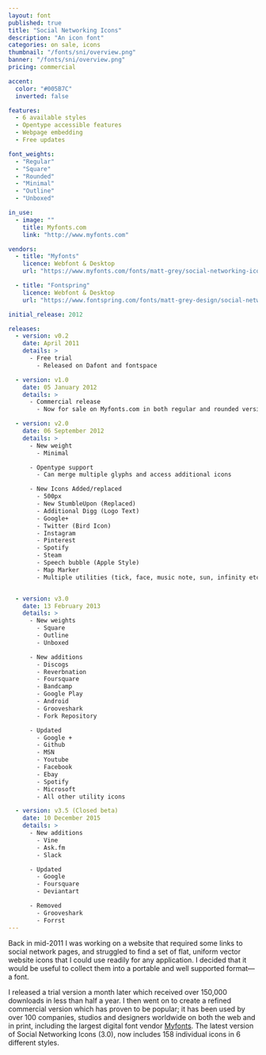 ```yaml
---
layout: font
published: true
title: "Social Networking Icons"
description: "An icon font"
categories: on sale, icons
thumbnail: "/fonts/sni/overview.png"
banner: "/fonts/sni/overview.png"
pricing: commercial

accent:
  color: "#005B7C"
  inverted: false

features:
  - 6 available styles
  - Opentype accessible features
  - Webpage embedding
  - Free updates

font_weights:
  - "Regular"
  - "Square"
  - "Rounded"
  - "Minimal"
  - "Outline"
  - "Unboxed"

in_use:
  - image: ""
    title: Myfonts.com
    link: "http://www.myfonts.com"

vendors:
  - title: "Myfonts"
    licence: Webfont & Desktop
    url: "https://www.myfonts.com/fonts/matt-grey/social-networking-icons/"

  - title: "Fontspring"
    licence: Webfont & Desktop
    url: "https://www.fontspring.com/fonts/matt-grey-design/social-networking-icons"

initial_release: 2012

releases:
  - version: v0.2
    date: April 2011
    details: >
      - Free trial
        - Released on Dafont and fontspace

  - version: v1.0
    date: 05 January 2012
    details: >
      - Commercial release
        - Now for sale on Myfonts.com in both regular and rounded versions

  - version: v2.0
    date: 06 September 2012
    details: >
      - New weight
        - Minimal

      - Opentype support
        - Can merge multiple glyphs and access additional icons

      - New Icons Added/replaced
        - 500px
        - New StumbleUpon (Replaced)
        - Additional Digg (Logo Text)
        - Google+
        - Twitter (Bird Icon)
        - Instagram
        - Pinterest
        - Spotify
        - Steam
        - Speech bubble (Apple Style)
        - Map Marker
        - Multiple utilities (tick, face, music note, sun, infinity etc.)


  - version: v3.0
    date: 13 February 2013
    details: >
      - New weights
        - Square
        - Outline
        - Unboxed

      - New additions
        - Discogs
        - Reverbnation
        - Foursquare
        - Bandcamp
        - Google Play
        - Android
        - Grooveshark
        - Fork Repository

      - Updated
        - Google +
        - Github
        - MSN
        - Youtube
        - Facebook
        - Ebay
        - Spotify
        - Microsoft
        - All other utility icons

  - version: v3.5 (Closed beta)
    date: 10 December 2015
    details: >
      - New additions
        - Vine
        - Ask.fm
        - Slack

      - Updated
        - Google
        - Foursquare
        - Deviantart

      - Removed
        - Grooveshark
        - Forrst
---
```


Back in mid-2011 I was working on a website that required some links to social network pages, and struggled to find a set of flat, uniform vector website icons that I could use readily for any application. I decided that it would be useful to collect them into a portable and well supported format—a font.

I released a trial version a month later which received over 150,000 downloads in less than half a year. I then went on to create a refined commercial version which has proven to be popular; it has been used by over 100 companies, studios and designers worldwide on both the web and in print, including the largest digital font vendor [Myfonts](www.myfonts.com). The latest version of Social Networking Icons (3.0), now includes 158 individual icons in 6 different styles.
